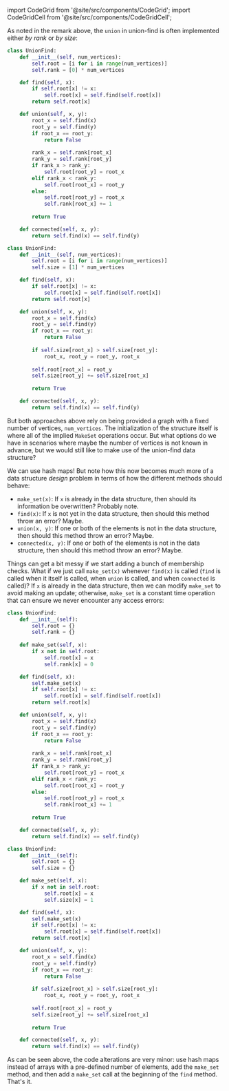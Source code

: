 import CodeGrid from '@site/src/components/CodeGrid';
import CodeGridCell from '@site/src/components/CodeGridCell';

As noted in the remark above, the `union` in union-find is often implemented either *by rank* or *by size*:

<CodeGrid>
<CodeGridCell>

```python title="Union by rank"
class UnionFind:
    def __init__(self, num_vertices):
        self.root = [i for i in range(num_vertices)]
        self.rank = [0] * num_vertices

    def find(self, x):
        if self.root[x] != x:
            self.root[x] = self.find(self.root[x])
        return self.root[x]

    def union(self, x, y):
        root_x = self.find(x)
        root_y = self.find(y)
        if root_x == root_y:
            return False
        
        rank_x = self.rank[root_x]
        rank_y = self.rank[root_y]
        if rank_x > rank_y:
            self.root[root_y] = root_x
        elif rank_x < rank_y:
            self.root[root_x] = root_y
        else:
            self.root[root_y] = root_x
            self.rank[root_x] += 1
            
        return True

    def connected(self, x, y):
        return self.find(x) == self.find(y)
```

</CodeGridCell>
<CodeGridCell>

```python title="Union by size"
class UnionFind:
    def __init__(self, num_vertices):
        self.root = [i for i in range(num_vertices)]
        self.size = [1] * num_vertices

    def find(self, x):
        if self.root[x] != x:
            self.root[x] = self.find(self.root[x])
        return self.root[x]

    def union(self, x, y):
        root_x = self.find(x)
        root_y = self.find(y)
        if root_x == root_y:
            return False
        
        if self.size[root_x] > self.size[root_y]:
            root_x, root_y = root_y, root_x
            
        self.root[root_x] = root_y
        self.size[root_y] += self.size[root_x]
            
        return True

    def connected(self, x, y):
        return self.find(x) == self.find(y)
```

</CodeGridCell>
</CodeGrid>

But both approaches above rely on being provided a graph with a fixed number of vertices, `num_vertices`. The initialization of the structure itself is where all of the implied `MakeSet` operations occur. But what options do we have in scenarios where maybe the number of vertices is not known in advance, but we would still like to make use of the union-find data structure?

We can use hash maps! But note how this now becomes much more of a data structure *design* problem in terms of how the different methods should behave:

- `make_set(x)`: If `x` is already in the data structure, then should its information be overwritten? Probably note.
- `find(x)`: If `x` is not yet in the data structure, then should this method throw an error? Maybe.
- `union(x, y)`: If one or both of the elements is not in the data structure, then should this method throw an error? Maybe.
- `connected(x, y)`: If one or both of the elements is not in the data structure, then should this method throw an error? Maybe.

Things can get a bit messy if we start adding a bunch of membership checks. What if we just call `make_set(x)` whenever `find(x)` is called (`find` is called when it itself is called, when `union` is called, and when `connected` is called)? If `x` is already in the data structure, then we can modify `make_set` to avoid making an update; otherwise, `make_set` is a constant time operation that can ensure we never encounter any access errors:

<CodeGrid>
<CodeGridCell>

```python title="Union by rank (dynamic)"
class UnionFind:
    def __init__(self):
        self.root = {}
        self.rank = {}
        
    def make_set(self, x):
        if x not in self.root:
            self.root[x] = x
            self.rank[x] = 0

    def find(self, x):
        self.make_set(x)
        if self.root[x] != x:
            self.root[x] = self.find(self.root[x])
        return self.root[x]

    def union(self, x, y):
        root_x = self.find(x)
        root_y = self.find(y)
        if root_x == root_y:
            return False
        
        rank_x = self.rank[root_x]
        rank_y = self.rank[root_y]
        if rank_x > rank_y:
            self.root[root_y] = root_x
        elif rank_x < rank_y:
            self.root[root_x] = root_y
        else:
            self.root[root_y] = root_x
            self.rank[root_x] += 1
            
        return True

    def connected(self, x, y):
        return self.find(x) == self.find(y)
```

</CodeGridCell>
<CodeGridCell>

```python title="Union by size (dynamic)"
class UnionFind:
    def __init__(self):
        self.root = {}
        self.size = {}

    def make_set(self, x):
        if x not in self.root:
            self.root[x] = x
            self.size[x] = 1

    def find(self, x):
        self.make_set(x)
        if self.root[x] != x:
            self.root[x] = self.find(self.root[x])
        return self.root[x]

    def union(self, x, y):
        root_x = self.find(x)
        root_y = self.find(y)
        if root_x == root_y:
            return False
        
        if self.size[root_x] > self.size[root_y]:
            root_x, root_y = root_y, root_x
            
        self.root[root_x] = root_y
        self.size[root_y] += self.size[root_x]
            
        return True

    def connected(self, x, y):
        return self.find(x) == self.find(y)
```

</CodeGridCell>
</CodeGrid>

As can be seen above, the code alterations are very minor: use hash maps instead of arrays with a pre-defined number of elements, add the `make_set` method, and then add a `make_set` call at the beginning of the `find` method. That's it.